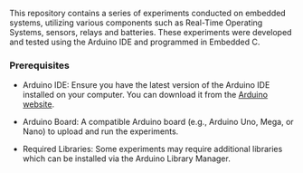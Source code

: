 This repository contains a series of experiments conducted on embedded systems, utilizing various components such as Real-Time Operating Systems, sensors, relays and batteries. These experiments were developed and tested using the Arduino IDE and programmed in Embedded C.



### Prerequisites

- Arduino IDE: Ensure you have the latest version of the Arduino IDE installed on your computer. You can download it from the [Arduino website](https://www.arduino.cc/en/software).
  
- Arduino Board: A compatible Arduino board (e.g., Arduino Uno, Mega, or Nano) to upload and run the experiments.
  
- Required Libraries: Some experiments may require additional libraries which can be installed via the Arduino Library Manager.





